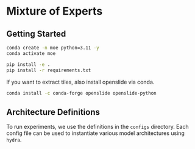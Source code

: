 # Mixture of Experts

## Getting Started

```bash
conda create -n moe python=3.11 -y
conda activate moe

pip install -e .
pip install -r requirements.txt
```

If you want to extract tiles, also install openslide via conda.

```bash
conda install -c conda-forge openslide openslide-python
```

## Architecture Definitions

To run experiments, we use the definitions in the `configs` directory. Each config file can be used to instantiate various model architectures using `hydra`.
